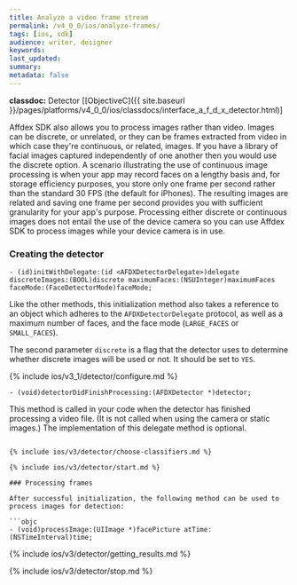 ```yaml
---
title: Analyze a video frame stream
permalink: /v4_0_0/ios/analyze-frames/
tags: [ios, sdk]
audience: writer, designer
keywords:
last_updated:
summary:
metadata: false
---
```


**classdoc:** Detector [[ObjectiveC]({{ site.baseurl }}/pages/platforms/v4_0_0/ios/classdocs/interface_a_f_d_x_detector.html)]

Affdex SDK also allows you to process images rather than video. Images can be discrete, or unrelated, or they can be frames extracted from video in which case they're continuous, or related, images.
If you have a library of facial images captured independently of one another then you would use the discrete option.
A scenario illustrating the use of continuous image processing is when your app may record faces on a lengthy basis and, for storage efficiency purposes, you store only one frame per second rather than the standard 30 FPS (the default for iPhones). The resulting images are related and saving one frame per second provides you with sufficient granularity for your app's purpose.
Processing either discrete or continuous images does not entail the use of the device camera so you can use Affdex SDK to process images while your device camera is in use.  

### Creating the detector

```objc
- (id)initWithDelegate:(id <AFDXDetectorDelegate>)delegate discreteImages:(BOOL)discrete maximumFaces:(NSUInteger)maximumFaces faceMode:(FaceDetectorMode)faceMode;
```

Like the other methods, this initialization method also takes a reference to an object which adheres to the <code>AFDXDetectorDelegate</code> protocol, as well as a maximum number of faces, and the face mode (`LARGE_FACES` or `SMALL_FACES`).


The second parameter `discrete` is a flag that the detector uses to determine whether discrete images will be used or not. It should be set to `YES`.


{% include ios/v3_1/detector/configure.md %}


```objc
- (void)detectorDidFinishProcessing:(AFDXDetector *)detector;
```

This method is called in your code when the detector has finished processing a video file. (It is not called when using the camera or static images.) The implementation of this delegate method is optional.  

```

{% include ios/v3/detector/choose-classifiers.md %}

{% include ios/v3/detector/start.md %}

### Processing frames

After successful initialization, the following method can be used to process images for detection:  

```objc
- (void)processImage:(UIImage *)facePicture atTime:(NSTimeInterval)time;
```

{% include ios/v3/detector/getting_results.md %}

{% include ios/v3/detector/stop.md %}
